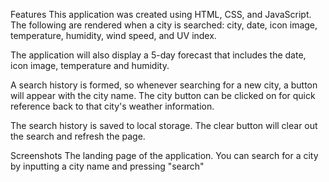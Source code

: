 Features
This application was created using HTML, CSS, and JavaScript. The following are rendered when a city is searched: city, date, icon image, temperature, humidity, wind speed, and UV index.

The application will also display a 5-day forecast that includes the date, icon image, temperature and humidity.

A search history is formed, so whenever searching for a new city, a button will appear with the city name. The city button can be clicked on for quick reference back to that city's weather information.

The search history is saved to local storage. The clear button will clear out the search and refresh the page.

Screenshots
The landing page of the application. You can search for a city by inputting a city name and pressing "search"